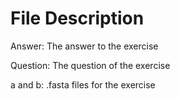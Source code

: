 # File Description
Answer: The answer to the exercise

Question: The question of the exercise

a and b: .fasta files for the exercise
